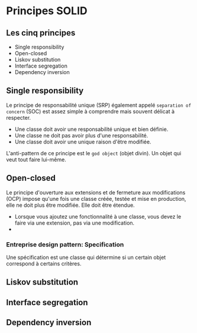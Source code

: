 # Principes SOLID

## Les cinq principes

- Single responsibility
- Open-closed
- Liskov substitution
- Interface segregation
- Dependency inversion

## Single responsibility

Le principe de responsabilité unique (SRP) également appelé `separation of concern` (SOC) est assez simple à comprendre mais souvent délicat à respecter.

- Une classe doit avoir une responsabilité unique et bien définie.
- Une classe ne doit pas avoir plus d'une responsabilité.
- Une classe doit avoir une unique raison d'être modifiée.

L'anti-pattern de ce principe est le `god object` (objet divin). Un objet qui veut tout faire lui-même.

## Open-closed

Le principe d'ouverture aux extensions et de fermeture aux modifications (OCP) impose qu'une fois une classe créée, testée et mise en production, elle ne doit plus être modifiée. Elle doit être étendue.

- Lorsque vous ajoutez une fonctionnalité à une classe, vous devez le faire via une extension, pas via une modification.
- 

### Entreprise design pattern: Specification

Une spécification est une classe qui détermine si un certain objet correspond à certains critères.

## Liskov substitution

## Interface segregation

## Dependency inversion



